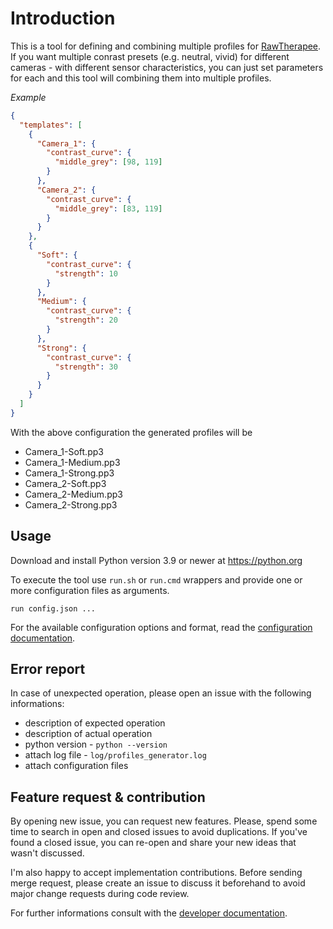 # Introduction

This is a tool for defining and combining multiple profiles for
[RawTherapee](http://rawtherapee.com/).
If you want multiple conrast presets (e.g. neutral, vivid) for different cameras -
with different sensor characteristics, you can just set parameters for each
and this tool will combining them into multiple profiles.

*Example*

```json
{
  "templates": [
    {
      "Camera_1": {
        "contrast_curve": {
          "middle_grey": [98, 119]
        }
      },
      "Camera_2": {
        "contrast_curve": {
          "middle_grey": [83, 119]
        }
      }
    },
    {
      "Soft": {
        "contrast_curve": {
          "strength": 10
        }
      },
      "Medium": {
        "contrast_curve": {
          "strength": 20
        }
      },
      "Strong": {
        "contrast_curve": {
          "strength": 30
        }
      }
    }
  ]
}
```

With the above configuration the generated profiles will be
* Camera_1-Soft.pp3
* Camera_1-Medium.pp3
* Camera_1-Strong.pp3
* Camera_2-Soft.pp3
* Camera_2-Medium.pp3
* Camera_2-Strong.pp3

## Usage

Download and install Python version 3.9 or newer at https://python.org

To execute the tool use `run.sh` or `run.cmd` wrappers and provide
one or more configuration files as arguments.

```
run config.json ...
```

For the available configuration options and format,
read the [configuration documentation](docs/configuration.md).

## Error report

In case of unexpected operation, please open an issue with the following informations:
* description of expected operation
* description of actual operation
* python version - `python --version`
* attach log file - `log/profiles_generator.log`
* attach configuration files

## Feature request & contribution

By opening new issue, you can request new features.
Please, spend some time to search in open and closed issues to avoid duplications.
If you've found a closed issue, you can re-open and share your new ideas that wasn't
discussed.

I'm also happy to accept implementation contributions.
Before sending merge request, please create an issue to discuss it beforehand to avoid
major change requests during code review.

For further informations consult with the [developer documentation](docs/developer.md).
